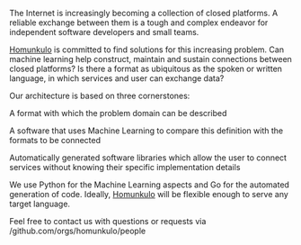 The Internet is increasingly becoming a collection of closed platforms. A reliable exchange between them is a tough and complex endeavor for independent software developers and small teams.

<a href="https://github.com/homunkulo" title="Homunkulo GitHub" target="_blank">Homunkulo</a> is committed to find solutions for this increasing problem. Can machine learning help construct, maintain and sustain connections between closed platforms? Is there a format as ubiquitous as the spoken or written language, in which services and user can exchange data?


Our architecture is based on three cornerstones:

A format with which the problem domain can be described

A software that uses Machine Learning to compare this definition with the formats to be connected

Automatically generated software libraries which allow the user to connect services without knowing their specific implementation details


We use Python for the Machine Learning aspects and Go for the automated generation of code. Ideally, <a href="https://github.com/homunkulo" title="Homunkulo GitHub" target="_blank">Homunkulo</a> will be flexible enough to serve any target language.

Feel free to contact us with questions or requests via /github.com/orgs/homunkulo/people
